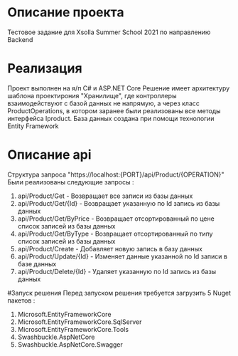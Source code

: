 # Описание проекта
Тестовое задание для Xsolla Summer School 2021 по направлению Backend 

# Реализация 
Проект выполнен на я/п C# и ASP.NET Core
Решение имеет архитектуру шаблона проектирония "Хранилище", где контроллеры взаимодействуют с базой данных не напрямую, а через класс ProductOperations, в котором заранее были реализованы все методы интерфейса Iproduct. 
База данных создана при помощи технологии Entity Framework

# Описание api
Структура запроса "https://localhost:{PORT}/api/Product/{OPERATION}"
Были реализованы следующие запросы : 
1) api/Product/Get - Возвращает все записи из базы данных
2) api/Product/Get/{Id} - Возвращает указанную по Id запись из базы данных
3) api/Product/Get/ByPrice - Возвращает отсортированный по цене список записей из базы данных
4) api/Product/Get/ByType - Возвращает отсортированный по типу список записей из базы данных
5) api/Product/Create - Добавляет новую запись в базу данных 
6) api/Product/Update/{Id} - Изменяет данные указанной по Id записи в базе данных
7) api/Product/Delete/{Id} - Удаляет указанную по Id запись из базы данных 

#Запуск решения
Перед запуском решения требуется загрузить 5 Nuget пакетов :
1) Microsoft.EntityFrameworkCore
2) Microsoft.EntityFrameworkCore.SqlServer
3) Microsoft.EntityFrameworkCore.Tools
4) Swashbuckle.AspNetCore
5) Swashbuckle.AspNetCore.Swagger
